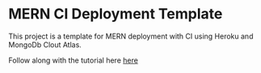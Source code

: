 # MERN CI Deployment Template

This project is a template for MERN deployment with CI using Heroku and MongoDb Clout Atlas.

Follow along with the tutorial here [here](https://c-dip.com)
